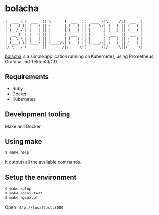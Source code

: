 # bolacha

```
(  ___ \ (  ___  )( \      (  ___  )(  ____ \|\     /|(  ___  )
| (   ) )| (   ) || (      | (   ) || (    \/| )   ( || (   ) |
| (__/ / | |   | || |      | (___) || |      | (___) || (___) |
|  __ (  | |   | || |      |  ___  || |      |  ___  ||  ___  |
| (  \ \ | |   | || |      | (   ) || |      | (   ) || (   ) |
| )___) )| (___) || (____/\| )   ( || (____/\| )   ( || )   ( |
|/ \___/ (_______)(_______/|/     \|(_______/|/     \||/     \|
```

[bolacha](https://github.com/leandronsp/bolacha) is a simple application running on Kubernetes, using Prometheus, Grafana and TektonCI/CD.

## Requirements

- Ruby
- Docker
- Kubernetes

## Development tooling

Make and Docker

## Using make

```bash
$ make help
```
It outputs all the available commands.

## Setup the environment

```bash
$ make setup
$ make nginx.test
$ make nginx.pf
```

Open `http://localhost:8080`
